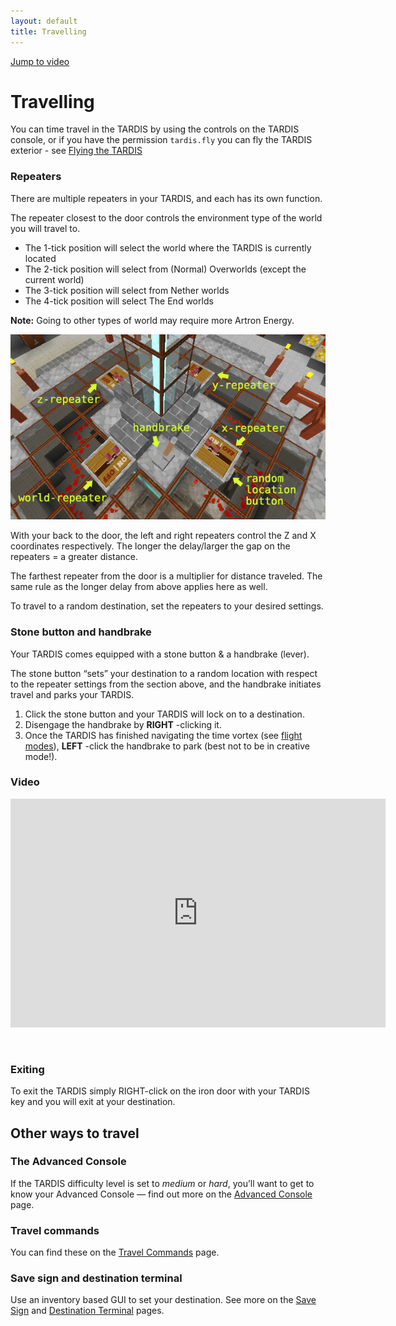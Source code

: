 ```yaml
---
layout: default
title: Travelling
---
```


[Jump to video](#video)

# Travelling

You can time travel in the TARDIS by using the controls on the TARDIS console, 
or if you have the permission `tardis.fly` you can fly the TARDIS exterior - see [Flying the TARDIS](flying)

### Repeaters

There are multiple repeaters in your TARDIS, and each has its own function.

The repeater closest to the door controls the environment type of the world you will travel to.

- The 1-tick position will select the world where the TARDIS is currently located
- The 2-tick position will select from (Normal) Overworlds (except the current world)
- The 3-tick position will select from Nether worlds
- The 4-tick position will select The End worlds

**Note:** Going to other types of world may require more Artron Energy.

![TARDIS console](/images/docs/console.jpg)

With your back to the door, the left and right repeaters control the Z and X coordinates respectively. The longer the
delay/larger the gap on the repeaters = a greater distance.

The farthest repeater from the door is a multiplier for distance traveled. The same rule as the longer delay from above
applies here as well.

To travel to a random destination, set the repeaters to your desired settings.

### Stone button and handbrake

Your TARDIS comes equipped with a stone button & a handbrake (lever).

The stone button “sets” your destination to a random location with respect to the repeater settings from the section
above, and the handbrake initiates travel and parks your TARDIS.

1. Click the stone button and your TARDIS will lock on to a destination.
2. Disengage the handbrake by **RIGHT** -clicking it.
3. Once the TARDIS has finished navigating the time vortex (see [flight modes](flight-modes)), **LEFT** -click the
   handbrake to park (best not to be in creative mode!).

### Video

<iframe src="https://player.vimeo.com/video/58283154" width="600" height="366" frameborder="0" webkitallowfullscreen mozallowfullscreen allowfullscreen></iframe>

&nbsp;

### Exiting

To exit the TARDIS simply RIGHT-click on the iron door with your TARDIS key and you will exit at your destination.

## Other ways to travel

### The Advanced Console

If the TARDIS difficulty level is set to _medium_ or _hard_, you’ll want to get to know your Advanced Console — find out
more on the [Advanced Console](advanced-console) page.

### Travel commands

You can find these on the [Travel Commands](travel-commands) page.

### Save sign and destination terminal

Use an inventory based GUI to set your destination. See more on the [Save Sign](save-sign)
and [Destination Terminal](destination-terminal) pages.

